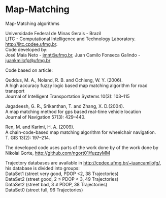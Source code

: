 # Map-Matching
Map-Matching algorithms

Universidade Federal de Minas Gerais - Brazil \
LITC - Computational Intelligence and Technology Laboratory. http://litc.cpdee.ufmg.br. \
Code developed by: \
José Maia Neto - jmnt@ufmg.br, Juan Camilo Fonseca Galindo - juankmilofg@ufmg.br

Code based on article:

Quddus, M. A., Noland, R. B. and Ochieng, W. Y. (2006). \
A high accuracy fuzzy logic based map matching algorithm for road transport \
Journal of Intelligent Transportation Systems 10(3): 103–115

Jagadeesh, G. R., Srikanthan, T. and Zhang, X. D.(2004). \
A map matching method for gps based real-time vehicle location \
Journal of Navigation 57(3): 429–440.

Ren, M. and Karimi, H. A. (2009). \
A chain-code-based map matching algorithm for wheelchair navigation. \
T. GIS 13(2): 197–214.

The developed code uses parts of the work done by of the work done by Nikolai Gorte, http://github.com/ngort01/fuzzyMM 

Trajectory databases are available in http://cpdee.ufmg.br/~juancamilofg/, his database is divided into groups:\
DataSet1 (street very good, PDOP <2, 38 Trajectories)\
DataSet2 (street good, 2  ≤ PDOP < 3, 49 Trajectories)\
DataSet2 (street bad,  3  ≤ PDOP, 38 Trajectories)\
DataSet0 (street full, 96 Trajectories)
